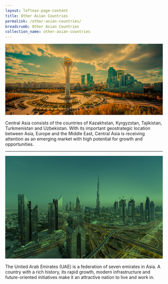 ```yaml
---
layout: leftnav-page-content
title: Other Asian Countries
permalink: /other-asian-countries/
breadcrumb: Other Asian Countries
collection_name: other-asian-countries
---
```


<img src="/images/central-asia/central-asia-banner.jpg" alt="central asia banner" style="width:800px;" />

Central Asia consists of the countries of Kazakhstan, Kyrgyzstan, Tajikistan, Turkmenistan and Uzbekistan. With its important geostrategic location between Asia, Europe and the Middle East, Central Asia is receiving attention as an emerging market with high potential for growth and opportunities.

---

<img src="/images/uae/uae-banner.jpg" alt="UAE banner" style="width:800px;" />

The United Arab Emirates (UAE) is a federation of seven emirates in Asia. A country with a rich history, its rapid growth, modern infrastructure and future-oriented initiatives make it an attractive nation to live and work in.
